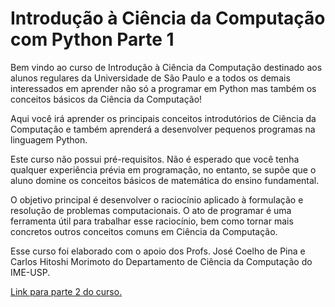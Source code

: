 # Introdução à Ciência da Computação com Python Parte 1

Bem vindo ao curso de Introdução à Ciência da Computação destinado aos alunos regulares da Universidade de São Paulo e a todos os demais interessados em aprender não só a programar em Python mas também os conceitos básicos da Ciência da Computação!

Aqui você irá aprender os principais conceitos introdutórios de Ciência da Computação e também aprenderá a desenvolver pequenos programas na linguagem Python. 

Este curso não possui pré-requisitos. Não é esperado que você tenha qualquer experiência prévia em programação, no entanto, se supõe que o aluno domine os conceitos básicos de matemática do ensino fundamental.

O objetivo principal é desenvolver o raciocínio aplicado à formulação e resolução de problemas computacionais. O ato de programar é uma ferramenta útil para trabalhar esse raciocínio, bem como tornar mais concretos outros conceitos comuns em Ciência da Computação.

Esse curso foi elaborado com o apoio dos Profs. José Coelho de Pina e Carlos Hitoshi Morimoto do Departamento de Ciência da Computação do IME-USP.

[Link para parte 2 do curso.](https://pt.coursera.org/learn/ciencia-computacao-python-conceitos-2)
